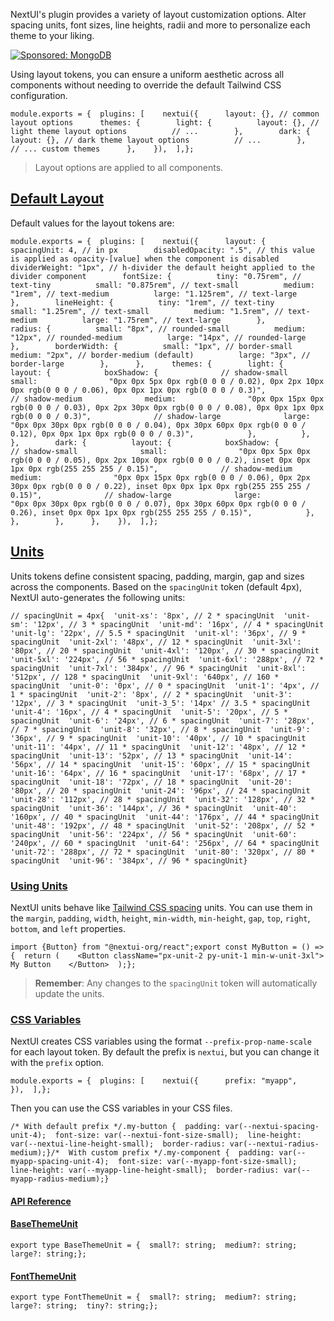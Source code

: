 NextUI's plugin provides a variety of layout customization options. Alter spacing units, font sizes, line heights, radii and more to personalize each theme to your liking.

[![Sponsored: MongoDB](https://media.ethicalads.io/media/images/2022/08/EthicalAds_240x180_3.jpg)](https://server.ethicalads.io/proxy/click/5097/86119dbd-5a79-47c6-820f-0218b6f82455/)

Using layout tokens, you can ensure a uniform aesthetic across all components without needing to override the default Tailwind CSS configuration.

```
module.exports = {  plugins: [    nextui({      layout: {}, // common layout options      themes: {        light: {          layout: {}, // light theme layout options          // ...        },        dark: {          layout: {}, // dark theme layout options          // ...        },        // ... custom themes      },    }),  ],};
```

> Layout options are applied to all components.

## [Default Layout](https://nextui.org/docs/customization/layout#default-layout)

Default values for the layout tokens are:

```
module.exports = {  plugins: [    nextui({      layout: {        spacingUnit: 4, // in px        disabledOpacity: ".5", // this value is applied as opacity-[value] when the component is disabled        dividerWeight: "1px", // h-divider the default height applied to the divider component        fontSize: {          tiny: "0.75rem", // text-tiny          small: "0.875rem", // text-small          medium: "1rem", // text-medium          large: "1.125rem", // text-large        },        lineHeight: {          tiny: "1rem", // text-tiny          small: "1.25rem", // text-small          medium: "1.5rem", // text-medium          large: "1.75rem", // text-large        },        radius: {          small: "8px", // rounded-small          medium: "12px", // rounded-medium          large: "14px", // rounded-large        },        borderWidth: {          small: "1px", // border-small          medium: "2px", // border-medium (default)          large: "3px", // border-large        },      },      themes: {        light: {          layout: {            boxShadow: {              // shadow-small              small:                "0px 0px 5px 0px rgb(0 0 0 / 0.02), 0px 2px 10px 0px rgb(0 0 0 / 0.06), 0px 0px 1px 0px rgb(0 0 0 / 0.3)",              // shadow-medium              medium:                "0px 0px 15px 0px rgb(0 0 0 / 0.03), 0px 2px 30px 0px rgb(0 0 0 / 0.08), 0px 0px 1px 0px rgb(0 0 0 / 0.3)",              // shadow-large              large:                "0px 0px 30px 0px rgb(0 0 0 / 0.04), 0px 30px 60px 0px rgb(0 0 0 / 0.12), 0px 0px 1px 0px rgb(0 0 0 / 0.3)",            },          },        },        dark: {          layout: {            boxShadow: {              // shadow-small              small:                "0px 0px 5px 0px rgb(0 0 0 / 0.05), 0px 2px 10px 0px rgb(0 0 0 / 0.2), inset 0px 0px 1px 0px rgb(255 255 255 / 0.15)",              // shadow-medium              medium:                "0px 0px 15px 0px rgb(0 0 0 / 0.06), 0px 2px 30px 0px rgb(0 0 0 / 0.22), inset 0px 0px 1px 0px rgb(255 255 255 / 0.15)",              // shadow-large              large:                "0px 0px 30px 0px rgb(0 0 0 / 0.07), 0px 30px 60px 0px rgb(0 0 0 / 0.26), inset 0px 0px 1px 0px rgb(255 255 255 / 0.15)",            },          },        },      },    }),  ],};
```

## [Units](https://nextui.org/docs/customization/layout#units)

Units tokens define consistent spacing, padding, margin, gap and sizes across the components. Based on the `spacingUnit` token (default 4px), NextUI auto-generates the following units:

```
// spacingUnit = 4px{  'unit-xs': '8px', // 2 * spacingUnit  'unit-sm': '12px', // 3 * spacingUnit  'unit-md': '16px', // 4 * spacingUnit  'unit-lg': '22px', // 5.5 * spacingUnit  'unit-xl': '36px', // 9 * spacingUnit  'unit-2xl': '48px', // 12 * spacingUnit  'unit-3xl': '80px', // 20 * spacingUnit  'unit-4xl': '120px', // 30 * spacingUnit  'unit-5xl': '224px', // 56 * spacingUnit  'unit-6xl': '288px', // 72 * spacingUnit  'unit-7xl': '384px', // 96 * spacingUnit  'unit-8xl': '512px', // 128 * spacingUnit  'unit-9xl': '640px', // 160 * spacingUnit  'unit-0': '0px', // 0 * spacingUnit  'unit-1': '4px', // 1 * spacingUnit  'unit-2': '8px', // 2 * spacingUnit  'unit-3': '12px', // 3 * spacingUnit  'unit-3_5': '14px' // 3.5 * spacingUnit  'unit-4': '16px', // 4 * spacingUnit  'unit-5': '20px', // 5 * spacingUnit  'unit-6': '24px', // 6 * spacingUnit  'unit-7': '28px', // 7 * spacingUnit  'unit-8': '32px', // 8 * spacingUnit  'unit-9': '36px', // 9 * spacingUnit  'unit-10': '40px', // 10 * spacingUnit  'unit-11': '44px', // 11 * spacingUnit  'unit-12': '48px', // 12 * spacingUnit  'unit-13': '52px', // 13 * spacingUnit  'unit-14': '56px', // 14 * spacingUnit  'unit-15': '60px', // 15 * spacingUnit  'unit-16': '64px', // 16 * spacingUnit  'unit-17': '68px', // 17 * spacingUnit  'unit-18': '72px', // 18 * spacingUnit  'unit-20': '80px', // 20 * spacingUnit  'unit-24': '96px', // 24 * spacingUnit  'unit-28': '112px', // 28 * spacingUnit  'unit-32': '128px', // 32 * spacingUnit  'unit-36': '144px', // 36 * spacingUnit  'unit-40': '160px', // 40 * spacingUnit  'unit-44': '176px', // 44 * spacingUnit  'unit-48': '192px', // 48 * spacingUnit  'unit-52': '208px', // 52 * spacingUnit  'unit-56': '224px', // 56 * spacingUnit  'unit-60': '240px', // 60 * spacingUnit  'unit-64': '256px', // 64 * spacingUnit  'unit-72': '288px', // 72 * spacingUnit  'unit-80': '320px', // 80 * spacingUnit  'unit-96': '384px', // 96 * spacingUnit}
```

### [Using Units](https://nextui.org/docs/customization/layout#using-units)

NextUI units behave like [Tailwind CSS spacing](https://tailwindcss.com/docs/customizing-spacing#default-spacing-scale) units. You can use them in the `margin`, `padding`, `width`, `height`, `min-width`, `min-height`, `gap`, `top`, `right`, `bottom`, and `left` properties.

```
import {Button} from "@nextui-org/react";export const MyButton = () => {  return (    <Button className="px-unit-2 py-unit-1 min-w-unit-3xl">      My Button    </Button>  );};
```

> **Remember**: Any changes to the `spacingUnit` token will automatically update the units.

### [CSS Variables](https://nextui.org/docs/customization/layout#css-variables)

NextUI creates CSS variables using the format `--prefix-prop-name-scale` for each layout token. By default the prefix is `nextui`, but you can change it with the `prefix` option.

```
module.exports = {  plugins: [    nextui({      prefix: "myapp",    }),  ],};
```

Then you can use the CSS variables in your CSS files.

```
/* With default prefix */.my-button {  padding: var(--nextui-spacing-unit-4);  font-size: var(--nextui-font-size-small);  line-height: var(--nextui-line-height-small);  border-radius: var(--nextui-radius-medium);}/*  With custom prefix */.my-component {  padding: var(--myapp-spacing-unit-4);  font-size: var(--myapp-font-size-small);  line-height: var(--myapp-line-height-small);  border-radius: var(--myapp-radius-medium);}
```

#### [API Reference](https://nextui.org/docs/customization/layout#api-reference)

#### [BaseThemeUnit](https://nextui.org/docs/customization/layout#basethemeunit)

```
export type BaseThemeUnit = {  small?: string;  medium?: string;  large?: string;};
```

#### [FontThemeUnit](https://nextui.org/docs/customization/layout#fontthemeunit)

```
export type FontThemeUnit = {  small?: string;  medium?: string;  large?: string;  tiny?: string;};
```